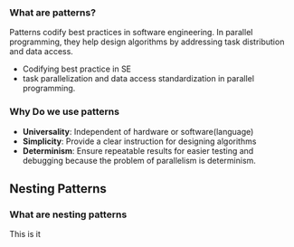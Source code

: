 ### **What are patterns?**
Patterns codify best practices in software engineering. In parallel programming, they help design algorithms by addressing task distribution and data access.
- Codifying best practice in SE
- task parallelization and data access standardization in parallel programming.

### **Why Do we use patterns**
- **Universality**: Independent of hardware or software(language)
- **Simplicity**: Provide a clear instruction for designing algorithms
- **Determinism**: Ensure repeatable results for easier testing and debugging because the problem of parallelism is determinism.


## **Nesting Patterns**
### **What are nesting patterns**
This is it